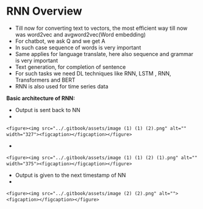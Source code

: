 # RNN Overview

* Till now for converting text to vectors, the most efficient way till now was word2vec and avgword2vec(Word embedding)
* For chatbot, we ask Q and we get A
* In such case sequence of words is very important
* Same applies for language translate, here also sequence and grammar is very important
* Text generation, for completion of sentence&#x20;
* For such tasks we need DL techniques like RNN, LSTM , RNN, Transformers and BERT
* RNN is also used for time series data

**Basic architecture of RNN:**

* Output is sent back to NN
*

    <figure><img src="../.gitbook/assets/image (1) (1) (2).png" alt="" width="327"><figcaption></figcaption></figure>
*

    <figure><img src="../.gitbook/assets/image (1) (1) (2) (1).png" alt="" width="375"><figcaption></figcaption></figure>
* Output is given to the next timestamp of NN
*

    <figure><img src="../.gitbook/assets/image (2) (2).png" alt=""><figcaption></figcaption></figure>
